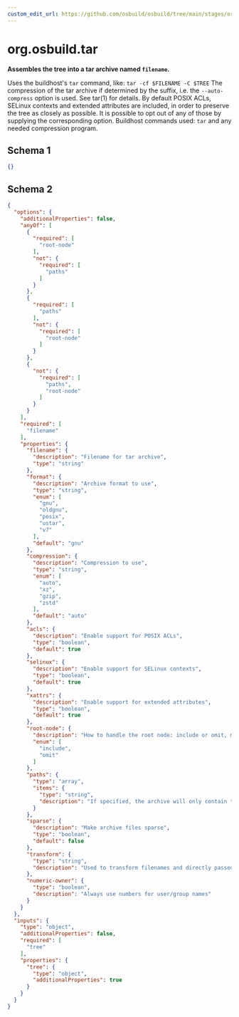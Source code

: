 ```yaml
---
custom_edit_url: https://github.com/osbuild/osbuild/tree/main/stages/org.osbuild.tar.meta.json
---
```

# org.osbuild.tar
<!--
[//]: # ( DO NOT MODIFY THIS FILE! )
[//]: # ( This content is generated by `scripts/pull_osbuild_modules.py` )
[//]: # ( Rather change the source of this: https://github.com/osbuild/osbuild/tree/main/stages/org.osbuild.tar.meta.json )
-->

**Assembles the tree into a tar archive named `filename`.**

Uses the buildhost's `tar` command, like: `tar -cf $FILENAME -C $TREE`
The compression of the tar archive if determined by the suffix, i.e.
the `--auto-compress` option is used. See tar(1) for details.
By default POSIX ACLs, SELinux contexts and extended attributes are included,
in order to preserve the tree as closely as possible. It is possible to opt
out of any of those by supplying the corresponding option.
Buildhost commands used: `tar` and any needed compression program.

## Schema 1

```json
{}
```

## Schema 2

```json
{
  "options": {
    "additionalProperties": false,
    "anyOf": [
      {
        "required": [
          "root-node"
        ],
        "not": {
          "required": [
            "paths"
          ]
        }
      },
      {
        "required": [
          "paths"
        ],
        "not": {
          "required": [
            "root-node"
          ]
        }
      },
      {
        "not": {
          "required": [
            "paths",
            "root-node"
          ]
        }
      }
    ],
    "required": [
      "filename"
    ],
    "properties": {
      "filename": {
        "description": "Filename for tar archive",
        "type": "string"
      },
      "format": {
        "description": "Archive format to use",
        "type": "string",
        "enum": [
          "gnu",
          "oldgnu",
          "posix",
          "ustar",
          "v7"
        ],
        "default": "gnu"
      },
      "compression": {
        "description": "Compression to use",
        "type": "string",
        "enum": [
          "auto",
          "xz",
          "gzip",
          "zstd"
        ],
        "default": "auto"
      },
      "acls": {
        "description": "Enable support for POSIX ACLs",
        "type": "boolean",
        "default": true
      },
      "selinux": {
        "description": "Enable support for SELinux contexts",
        "type": "boolean",
        "default": true
      },
      "xattrs": {
        "description": "Enable support for extended attributes",
        "type": "boolean",
        "default": true
      },
      "root-node": {
        "description": "How to handle the root node: include or omit, mutually exclusive with paths",
        "enum": [
          "include",
          "omit"
        ]
      },
      "paths": {
        "type": "array",
        "items": {
          "type": "string",
          "description": "If specified, the archive will only contain the specified paths, in the specified order"
        }
      },
      "sparse": {
        "description": "Make archive files sparse",
        "type": "boolean",
        "default": false
      },
      "transform": {
        "type": "string",
        "description": "Used to transform filenames and directly passed to --transform"
      },
      "numeric-owner": {
        "type": "boolean",
        "description": "Always use numbers for user/group names"
      }
    }
  },
  "inputs": {
    "type": "object",
    "additionalProperties": false,
    "required": [
      "tree"
    ],
    "properties": {
      "tree": {
        "type": "object",
        "additionalProperties": true
      }
    }
  }
}
```

